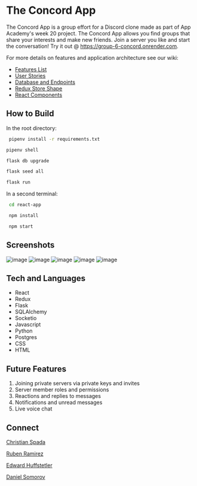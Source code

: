 # The Concord App

The Concord App is a group effort for a Discord clone made as part of App Academy's week 20 project. The Concord App allows you find groups that share your interests and make new friends. Join a server you like and start the conversation! Try it out @ https://group-6-concord.onrender.com.

For more details on features and application architecture see our wiki: 
* [Features List](https://github.com/Somorovd/appacademy-group-project-discord/wiki/Feature-List)
* [User Stories](https://github.com/Somorovd/appacademy-group-project-discord/wiki/User-Stories)
* [Database and Endpoints](https://github.com/Somorovd/appacademy-group-project-discord/wiki/Database,-API-Endpoints,-and-Frontend-Routes)
* [Redux Store Shape](https://github.com/Somorovd/appacademy-group-project-discord/wiki/Store-Shape)
* [React Components](https://github.com/Somorovd/appacademy-group-project-discord/wiki/React-Component-List)

## How to Build
  In the root directory:

  ```bash
   pipenv install -r requirements.txt
  ```
      
   ```bash
   pipenv shell
   ```

   ```bash
   flask db upgrade
   ```

   ```bash
   flask seed all
   ```

   ```bash
   flask run
   ```
In a second terminal:
  ```bash
   cd react-app
  ```

  ```bash
   npm install
  ```

  ```bash
   npm start
  ```

## Screenshots
![image](https://github.com/Somorovd/appacademy-group-project-discord/assets/18534469/6b434f88-be38-4cef-be3e-6ae63e2e72e4)
![image](https://github.com/Somorovd/appacademy-group-project-discord/assets/18534469/1d67dfe5-1a71-4fb9-ba0d-05a620494704)
![image](https://github.com/Somorovd/appacademy-group-project-discord/assets/18534469/3414affc-90cf-4e6f-a3a8-1911b64937e9)
![image](https://github.com/Somorovd/appacademy-group-project-discord/assets/18534469/4238376d-9280-4e97-ab66-c7787b495b97)
![image](https://github.com/Somorovd/appacademy-group-project-discord/assets/18534469/e03c1058-e514-4348-bdd1-f56d4dafaa25)

## Tech and Languages

* React
* Redux
* Flask
* SQLAlchemy
* Socketio
* Javascript
* Python
* Postgres
* CSS
* HTML

## Future Features

1. Joining private servers via private keys and invites
2. Server member roles and permissions
3. Reactions and replies to messages
4. Notifications and unread messages
5. Live voice chat

## Connect
[Christian Spada](https://github.com/christian-spada)

[Ruben Ramirez](https://github.com/RubenRamirez12)

[Edward Huffstetler](https://github.com/Somorovd)

[Daniel Somorov](https://github.com/Somorovd)


